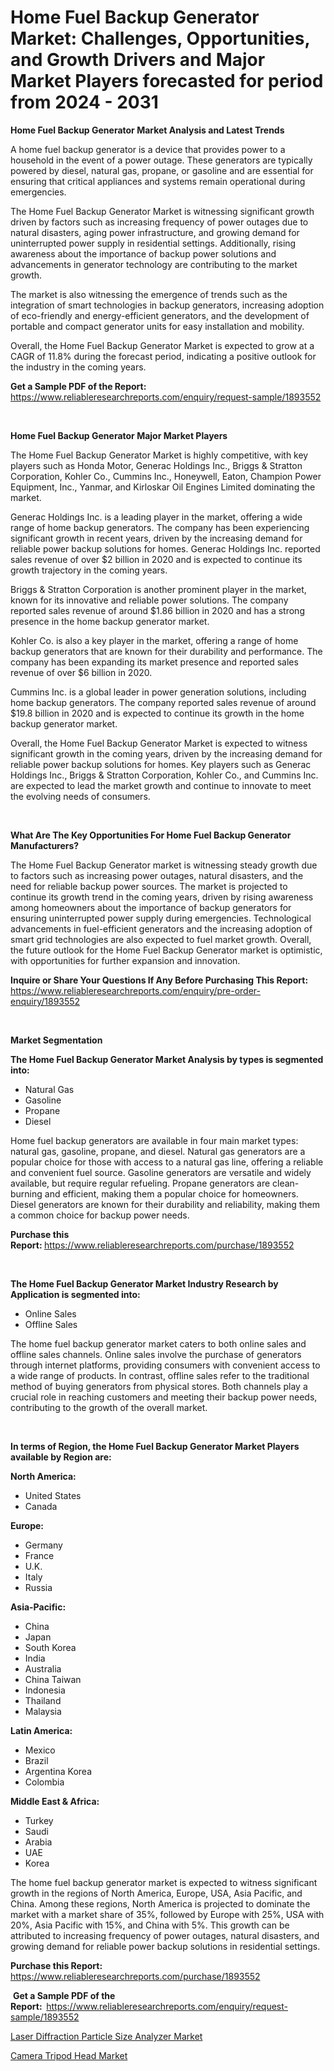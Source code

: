 <p><h1>Home Fuel Backup Generator Market: Challenges, Opportunities, and Growth Drivers and Major Market Players forecasted for period from 2024 - 2031</h1></p><p><strong>Home Fuel Backup Generator Market Analysis and Latest Trends</strong></p>
<p><p>A home fuel backup generator is a device that provides power to a household in the event of a power outage. These generators are typically powered by diesel, natural gas, propane, or gasoline and are essential for ensuring that critical appliances and systems remain operational during emergencies.</p><p>The Home Fuel Backup Generator Market is witnessing significant growth driven by factors such as increasing frequency of power outages due to natural disasters, aging power infrastructure, and growing demand for uninterrupted power supply in residential settings. Additionally, rising awareness about the importance of backup power solutions and advancements in generator technology are contributing to the market growth.</p><p>The market is also witnessing the emergence of trends such as the integration of smart technologies in backup generators, increasing adoption of eco-friendly and energy-efficient generators, and the development of portable and compact generator units for easy installation and mobility.</p><p>Overall, the Home Fuel Backup Generator Market is expected to grow at a CAGR of 11.8% during the forecast period, indicating a positive outlook for the industry in the coming years.</p></p>
<p><strong>Get a Sample PDF of the Report:&nbsp;</strong> <a href="https://www.reliableresearchreports.com/enquiry/request-sample/1893552">https://www.reliableresearchreports.com/enquiry/request-sample/1893552</a></p>
<p>&nbsp;</p>
<p><strong>Home Fuel Backup Generator Major Market Players</strong></p>
<p><p>The Home Fuel Backup Generator Market is highly competitive, with key players such as Honda Motor, Generac Holdings Inc., Briggs & Stratton Corporation, Kohler Co., Cummins Inc., Honeywell, Eaton, Champion Power Equipment, Inc., Yanmar, and Kirloskar Oil Engines Limited dominating the market. </p><p>Generac Holdings Inc. is a leading player in the market, offering a wide range of home backup generators. The company has been experiencing significant growth in recent years, driven by the increasing demand for reliable power backup solutions for homes. Generac Holdings Inc. reported sales revenue of over $2 billion in 2020 and is expected to continue its growth trajectory in the coming years.</p><p>Briggs & Stratton Corporation is another prominent player in the market, known for its innovative and reliable power solutions. The company reported sales revenue of around $1.86 billion in 2020 and has a strong presence in the home backup generator market.</p><p>Kohler Co. is also a key player in the market, offering a range of home backup generators that are known for their durability and performance. The company has been expanding its market presence and reported sales revenue of over $6 billion in 2020.</p><p>Cummins Inc. is a global leader in power generation solutions, including home backup generators. The company reported sales revenue of around $19.8 billion in 2020 and is expected to continue its growth in the home backup generator market.</p><p>Overall, the Home Fuel Backup Generator Market is expected to witness significant growth in the coming years, driven by the increasing demand for reliable power backup solutions for homes. Key players such as Generac Holdings Inc., Briggs & Stratton Corporation, Kohler Co., and Cummins Inc. are expected to lead the market growth and continue to innovate to meet the evolving needs of consumers.</p></p>
<p>&nbsp;</p>
<p><strong>What Are The Key Opportunities For Home Fuel Backup Generator Manufacturers?</strong></p>
<p><p>The Home Fuel Backup Generator market is witnessing steady growth due to factors such as increasing power outages, natural disasters, and the need for reliable backup power sources. The market is projected to continue its growth trend in the coming years, driven by rising awareness among homeowners about the importance of backup generators for ensuring uninterrupted power supply during emergencies. Technological advancements in fuel-efficient generators and the increasing adoption of smart grid technologies are also expected to fuel market growth. Overall, the future outlook for the Home Fuel Backup Generator market is optimistic, with opportunities for further expansion and innovation.</p></p>
<p><strong>Inquire or Share Your Questions If Any Before Purchasing This Report:</strong> <a href="https://www.reliableresearchreports.com/enquiry/pre-order-enquiry/1893552">https://www.reliableresearchreports.com/enquiry/pre-order-enquiry/1893552</a></p>
<p>&nbsp;</p>
<p><strong>Market Segmentation</strong></p>
<p><strong>The Home Fuel Backup Generator Market Analysis by types is segmented into:</strong></p>
<p><ul><li>Natural Gas</li><li>Gasoline</li><li>Propane</li><li>Diesel</li></ul></p>
<p><p>Home fuel backup generators are available in four main market types: natural gas, gasoline, propane, and diesel. Natural gas generators are a popular choice for those with access to a natural gas line, offering a reliable and convenient fuel source. Gasoline generators are versatile and widely available, but require regular refueling. Propane generators are clean-burning and efficient, making them a popular choice for homeowners. Diesel generators are known for their durability and reliability, making them a common choice for backup power needs.</p></p>
<p><strong>Purchase this Report:&nbsp;</strong><a href="https://www.reliableresearchreports.com/purchase/1893552">https://www.reliableresearchreports.com/purchase/1893552</a></p>
<p>&nbsp;</p>
<p><strong>The Home Fuel Backup Generator Market Industry Research by Application is segmented into:</strong></p>
<p><ul><li>Online Sales</li><li>Offline Sales</li></ul></p>
<p><p>The home fuel backup generator market caters to both online sales and offline sales channels. Online sales involve the purchase of generators through internet platforms, providing consumers with convenient access to a wide range of products. In contrast, offline sales refer to the traditional method of buying generators from physical stores. Both channels play a crucial role in reaching customers and meeting their backup power needs, contributing to the growth of the overall market.</p></p>
<p>&nbsp;</p>
<p><strong>In terms of Region, the Home Fuel Backup Generator Market Players available by Region are:</strong></p>
<p>
    <p> <strong> North America: </strong>
        <ul>
            <li>United States</li>
            <li>Canada</li>
        </ul>
        </p> 
    <p> <strong> Europe: </strong>
        <ul>
            <li>Germany</li>
            <li>France</li>
            <li>U.K.</li>
            <li>Italy</li>
            <li>Russia</li>
        </ul>
        </p> 
    <p> <strong> Asia-Pacific: </strong>
        <ul>
            <li>China</li>
            <li>Japan</li>
            <li>South Korea</li>
            <li>India</li>
            <li>Australia</li>
            <li>China Taiwan</li>
            <li>Indonesia</li>
            <li>Thailand</li>
            <li>Malaysia</li>
        </ul>
        </p> 
    <p> <strong> Latin America: </strong>
        <ul>
            <li>Mexico</li>
            <li>Brazil</li>
            <li>Argentina Korea</li>
            <li>Colombia</li>
        </ul>
        </p> 
    <p> <strong> Middle East & Africa: </strong>
        <ul>
            <li>Turkey</li>
            <li>Saudi</li>
            <li>Arabia</li>
            <li>UAE</li>
            <li>Korea</li>
        </ul>
    </p>
    </p>
<p><p>The home fuel backup generator market is expected to witness significant growth in the regions of North America, Europe, USA, Asia Pacific, and China. Among these regions, North America is projected to dominate the market with a market share of 35%, followed by Europe with 25%, USA with 20%, Asia Pacific with 15%, and China with 5%. This growth can be attributed to increasing frequency of power outages, natural disasters, and growing demand for reliable power backup solutions in residential settings.</p></p>
<p><strong>Purchase this Report: </strong><a href="https://www.reliableresearchreports.com/purchase/1893552">https://www.reliableresearchreports.com/purchase/1893552</a></p>
<p>&nbsp;<strong>Get a Sample PDF of the Report:&nbsp;&nbsp;</strong><a href="https://www.reliableresearchreports.com/enquiry/request-sample/1893552">https://www.reliableresearchreports.com/enquiry/request-sample/1893552</a></p>
<p><strong></strong></p>
<p><p><a href="https://view.publitas.com/reportprime-1/laser-diffraction-particle-size-analyzer-market-size-market-trends-and-growth-outlook-forecasted-for-period-from-2024-to-2031/">Laser Diffraction Particle Size Analyzer Market</a></p><p><a href="https://view.publitas.com/reportprime-1/camera-tripod-head-market-size-growth-outlook-from-2024-to-2031-projecting-at-markets-trends-analysis-by-application-regional-outlook-and-revenue/">Camera Tripod Head Market</a></p></p>